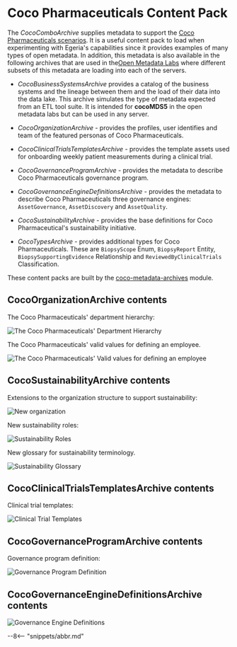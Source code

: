 <!-- SPDX-License-Identifier: CC-BY-4.0 -->
<!-- Copyright Contributors to the Egeria project. -->

# Coco Pharmaceuticals Content Pack

The *CocoComboArchive* supplies metadata to support the [Coco Pharmaceuticals scenarios](/practices/coco-pharmaceuticals/). It is a useful content pack to load when experimenting with Egeria's capabilities since it provides examples of many types of open metadata.  In addition, this metadata is also available in the following archives that are used in the[Open Metadata Labs](/education/open-metadata-labs/overview/) where different subsets of this metadata are loading into each of the servers.

* *CocoBusinessSystemsArchive* provides a catalog of the business systems and the lineage between them and the load of their data into the data lake.  This archive simulates the type of metadata expected from an ETL tool suite.  It is intended for **cocoMDS5** in the open metadata labs but can be used in any server.

* *CocoOrganizationArchive* - provides the profiles, user identifies and team of the featured personas of Coco Pharmaceuticals.

* *CocoClinicalTrialsTemplatesArchive* - provides the template assets used for onboarding weekly patient measurements during a clinical trial.

* *CocoGovernanceProgramArchive* - provides the metadata to describe Coco Pharmaceuticals governance program.

* *CocoGovernanceEngineDefinitionsArchive* - provides the metadata to describe Coco Pharmaceuticals three governance engines: `AssetGovernance`, `AssetDiscovery` and `AssetQuality`.

* *CocoSustainabilityArchive* - provides the base definitions for Coco Pharmaceutical's sustainability initiative.

* *CocoTypesArchive* - provides additional types for Coco Pharmaceuticals.  These are `BiopsyScope` Enum, `BiopsyReport` Entity, `BiopsySupportingEvidence` Relationship and `ReviewedByClinicalTrials` Classification.

These content packs are built by the [coco-metadata-archives](https://github.com/odpi/egeria/tree/main/open-metadata-resources/open-metadata-samples/sample-metadata/coco-metadata-archives) module.

## CocoOrganizationArchive contents

The Coco Pharmaceuticals' department hierarchy:

![The Coco Pharmaceuticals' Department Hierarchy](organization-hierarchy.svg)

The Coco Pharmaceuticals' valid values for defining an employee.

![The Coco Pharmaceuticals' Valid values for defining an employee](organization-valid-values.svg)

## CocoSustainabilityArchive contents

Extensions to the organization structure to support sustainability:

![New organization](sustainability-organization.svg)

New sustainability roles:

![Sustainability Roles](sustainability-roles.svg)

New glossary for sustainability terminology.

![Sustainability Glossary](sustainability-glossary.svg)

## CocoClinicalTrialsTemplatesArchive contents

Clinical trial templates:

![Clinical Trial Templates](clinical-trials-templates.svg)

## CocoGovernanceProgramArchive contents

Governance program definition:

![Governance Program Definition](governance-program.svg)

## CocoGovernanceEngineDefinitionsArchive contents

![Governance Engine Definitions](governance-engines.svg)

--8<-- "snippets/abbr.md"